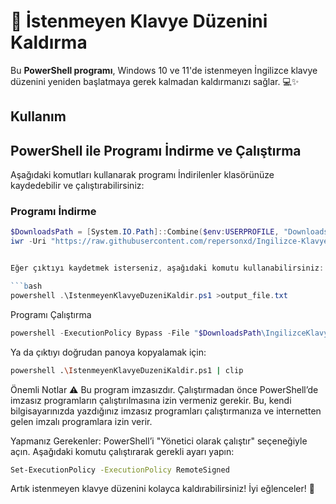 # 🎉 İstenmeyen Klavye Düzenini Kaldırma

Bu **PowerShell programı**, Windows 10 ve 11'de istenmeyen İngilizce klavye düzenini yeniden başlatmaya gerek kalmadan kaldırmanızı sağlar. 💻✨

## Kullanım

## PowerShell ile Programı İndirme ve Çalıştırma

Aşağıdaki komutları kullanarak programı İndirilenler klasörünüze kaydedebilir ve çalıştırabilirsiniz:

### Programı İndirme

```powershell
$DownloadsPath = [System.IO.Path]::Combine($env:USERPROFILE, "Downloads")
iwr -Uri "https://raw.githubusercontent.com/repersonxd/Ingilizce-Klavye-Duzeni-Silici/refs/heads/main/IngilizceKlavyeDuzeniSilme.ps1" -OutFile "$DownloadsPath\IngilizceKlavyeDuzeniSilme.ps1"


Eğer çıktıyı kaydetmek isterseniz, aşağıdaki komutu kullanabilirsiniz:  

```bash
powershell .\IstenmeyenKlavyeDuzeniKaldir.ps1 >output_file.txt 
```
Programı Çalıştırma
```powershell
powershell -ExecutionPolicy Bypass -File "$DownloadsPath\IngilizceKlavyeDuzeniSilme.ps1"
```

Ya da çıktıyı doğrudan panoya kopyalamak için:
```bash
powershell .\IstenmeyenKlavyeDuzeniKaldir.ps1 | clip
```
Önemli Notlar ⚠️
Bu program imzasızdır. Çalıştırmadan önce PowerShell’de imzasız programların çalıştırılmasına izin vermeniz gerekir. Bu, kendi bilgisayarınızda yazdığınız imzasız programları çalıştırmanıza ve internetten gelen imzalı programlara izin verir.

Yapmanız Gerekenler:
PowerShell’i "Yönetici olarak çalıştır" seçeneğiyle açın.
Aşağıdaki komutu çalıştırarak gerekli ayarı yapın:
```bash
Set-ExecutionPolicy -ExecutionPolicy RemoteSigned
```
Artık istenmeyen klavye düzenini kolayca kaldırabilirsiniz! İyi eğlenceler! 🎈
